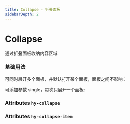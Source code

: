 ```yaml
---
title: Collapse - 折叠面板
sidebarDepth: 2
---
```


# Collapse

通过折叠面板收纳内容区域

### 基础用法

可同时展开多个面板，并默认打开某个面板，面板之间不影响：

<ClientOnly><collapse-demo></collapse-demo></ClientOnly>

可添加参数 single，每次只展开一个面板:

<ClientOnly><collapse-demo2></collapse-demo2></ClientOnly>

### Attributes `hy-collapse`

<ClientOnly><collapse-attr></collapse-attr></ClientOnly>

### Attributes `hy-collapse-item`

<ClientOnly><collapse-item-attr></collapse-item-attr></ClientOnly>
